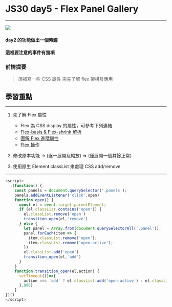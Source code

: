# JS30 day5 - Flex Panel Gallery 
---

<img src="./JSday_5_home.png" style="max-width:100%"> 

#### day2 的功能做出一個時鐘
#### 這裡要注意的事件有幾項

### 前情提要
> 須補寫一些 CSS 屬性
> 需先了解 flex 架構及應用 


## 學習重點
-----
1. 先了解 Flex 屬性
    - Flex 為 CSS display 的屬性，可參考下列連結
    - <a href="https://github.com/ccforward/cc/issues/60"> Flex-basis & Flex-shrink 解析</a>
    - <a href="https://cythilya.github.io/2017/04/06/flexbox-advance/"> 圖解 Flex 進階屬性</a>
    - <a href="https://demos.scotch.io/visual-guide-to-css3-flexbox-flexbox-playground/demos/"> Flex 操作 </a>

1. 修改原本功能 -> (逐一展開及縮放) => (僅展開一個其餘正常) 

1. 使用原生 Element.classList 來處理 CSS add/remove

-----

```javascript
<script>
  ;(function() {
    const panels = document.querySelector('.panels');
    panels.addEventListener('click',open)
    function open() {
      const el = event.target.parentElement;
      if (el.classList.contains('open')) {
        el.classList.remove('open')
        transition_open(el,'remove')
      } else {
        let panel = Array.from(document.querySelectorAll('.panel'));
        panel.forEach(item => {
          item.classList.remove('open');
          item.classList.remove('open-active');
        })
        el.classList.add('open')
        transition_open(el,'add')
      }
    }
    function transition_open(el,action) {
      setTimeout(()=>{
        action === 'add' ? el.classList.add('open-active') : el.classList.remove('open-active')
      },800)
    } 
})()
</script>
```